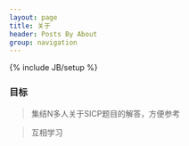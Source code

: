 ```yaml
---
layout: page
title: 关于
header: Posts By About
group: navigation
---
```

{% include JB/setup %}

### 目标  

> 集结N多人关于SICP题目的解答，方便参考    

> 互相学习    

